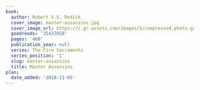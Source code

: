 ```yaml
---
book:
  author: Robert V.S. Redick
  cover_image: master-assassins.jpg
  cover_image_url: https://i.gr-assets.com/images/S/compressed.photo.goodreads.com/books/1506971662l/35437058._SX98_.jpg
  goodreads: '35437058'
  pages: '460'
  publication_year: null
  series: The Fire Sacraments
  series_position: '1'
  slug: master-assassins
  title: Master Assassins
plan:
  date_added: '2018-11-05'
---
```


